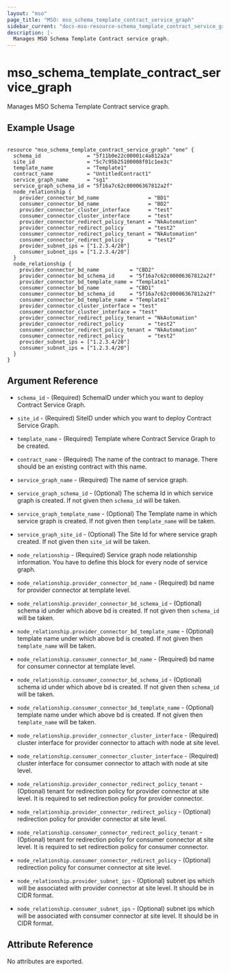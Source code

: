 ```yaml
---
layout: "mso"
page_title: "MSO: mso_schema_template_contract_service_graph"
sidebar_current: "docs-mso-resource-schema_template_contract_service_graph"
description: |-
  Manages MSO Schema Template Contract service graph.
---
```


# mso_schema_template_contract_service_graph #

Manages MSO Schema Template Contract service graph.

## Example Usage ##

```hcl

resource "mso_schema_template_contract_service_graph" "one" {
  schema_id               = "5f11b0e22c00001c4a812a2a"
  site_id                 = "5c7c95b25100008f01c1ee3c"
  template_name           = "Template1"
  contract_name           = "UntitledContract1"
  service_graph_name      = "sg1"
  service_graph_schema_id = "5f16a7c62c00006367812a2f"
  node_relationship {
    provider_connector_bd_name                = "BD1"
    consumer_connector_bd_name                = "BD2"
    provider_connector_cluster_interface      = "test"
    consumer_connector_cluster_interface      = "test"
    provider_connector_redirect_policy_tenant = "NkAutomation"
    provider_connector_redirect_policy        = "test2"
    consumer_connector_redirect_policy_tenant = "NkAutomation"
    consumer_connector_redirect_policy        = "test2"
    provider_subnet_ips = ["1.2.3.4/20"]
    consumer_subnet_ips = ["1.2.3.4/20"]
  }
  node_relationship {
    provider_connector_bd_name          = "CBD2"
    provider_connector_bd_schema_id     = "5f16a7c62c00006367812a2f"
    provider_connector_bd_template_name = "Template1"
    consumer_connector_bd_name          = "CBD1"
    consumer_connector_bd_schema_id     = "5f16a7c62c00006367812a2f"
    consumer_connector_bd_template_name = "Template1"
    provider_connector_cluster_interface = "test"
    consumer_connector_cluster_interface = "test"
    provider_connector_redirect_policy_tenant = "NkAutomation"
    provider_connector_redirect_policy        = "test2"
    consumer_connector_redirect_policy_tenant = "NkAutomation"
    consumer_connector_redirect_policy        = "test2"
    provider_subnet_ips = ["1.2.3.4/20"]
    consumer_subnet_ips = ["1.2.3.4/20"]
  }
}

```

## Argument Reference ##

* `schema_id` - (Required) SchemaID under which you want to deploy Contract Service Graph.
* `site_id` - (Required) SiteID under which you want to deploy Contract Service Graph.
* `template_name` - (Required) Template where Contract Service Graph to be created.
* `contract_name` - (Required) The name of the contract to manage. There should be an existing contract with this name.

* `service_graph_name` - (Required) The name of service graph.
* `service_graph_schema_id` - (Optional) The schema Id in which service graph is created. If not given then `schema_id` will be taken.
* `service_graph_template_name` - (Optional) The Template name in which service graph is created. If not given then `template_name` will be taken.
* `service_graph_site_id` - (Optional) The Site Id for where service graph created. If not given then `site_id` will be taken.

* `node_relationship` - (Required) Service graph node relationship information. You have to define this block for every node of service graph.
* `node_relationship.provider_connector_bd_name` - (Required) bd name for provider connector at template level.
* `node_relationship.provider_connector_bd_schema_id` - (Optional) schema id under which above bd is created. If not given then `schema_id` will be taken.
* `node_relationship.provider_connector_bd_template_name` - (Optional) template name under which above bd is created. If not given then `template_name` will be taken.

* `node_relationship.consumer_connector_bd_name` - (Required) bd name for consumer connector at template level.
* `node_relationship.consumer_connector_bd_schema_id` - (Optional) schema id under which above bd is created. If not given then `schema_id` will be taken.
* `node_relationship.consumer_connector_bd_template_name` - (Optional) template name under which above bd is created. If not given then `template_name` will be taken.

* `node_relationship.provider_connector_cluster_interface` - (Required) cluster interface for provider connector to attach with node at site level. 
* `node_relationship.consumer_connector_cluster_interface` - (Required) cluster interface for consumer connector to attach with node at site level.

* `node_relationship.provider_connector_redirect_policy_tenant` - (Optional) tenant for redirection policy for provider connector at site level. It is required to set redirection policy for provider connector.
* `node_relationship.provider_connector_redirect_policy` - (Optional) redirection policy for provider connector at site level.
* `node_relationship.consumer_connector_redirect_policy_tenant` - (Optional) tenant for redirection policy for consumer connector at site level. It is required to set redirection policy for consumer connector.
* `node_relationship.consumer_connector_redirect_policy` - (Optional) redirection policy for consumer connector at site level.

* `node_relationship.provider_subnet_ips` - (Optional) subnet ips which will be associated with provider connector at site level. It should be in CIDR format.
* `node_relationship.consumer_subnet_ips` - (Optional) subnet ips which will be associated with consumer connector at site level. It should be in CIDR format.



## Attribute Reference ##

No attributes are exported.

